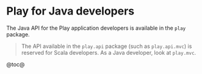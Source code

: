 <!--- Copyright (C) 2009-2015 Typesafe Inc. <http://www.typesafe.com> -->
# Play for Java developers

The Java API for the Play application developers is available in the `play` package. 

> The API available in the `play.api` package (such as `play.api.mvc`) is reserved for Scala developers. As a Java developer, look at `play.mvc`.

@toc@
